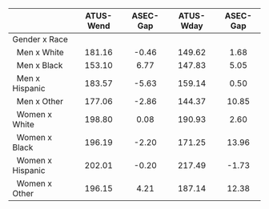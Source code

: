 
|                      |    ATUS-Wend |     ASEC-Gap |    ATUS-Wday |     ASEC-Gap |
| -------------------- | :----------: | :----------: | :----------: | :----------: |
| Gender x Race        |              |              |              |              |
| &nbsp;&nbsp;Men x White |       181.16 |        -0.46 |       149.62 |         1.68 |
| &nbsp;&nbsp;Men x Black |       153.10 |         6.77 |       147.83 |         5.05 |
| &nbsp;&nbsp;Men x Hispanic |       183.57 |        -5.63 |       159.14 |         0.50 |
| &nbsp;&nbsp;Men x Other |       177.06 |        -2.86 |       144.37 |        10.85 |
| &nbsp;&nbsp;Women x White |       198.80 |         0.08 |       190.93 |         2.60 |
| &nbsp;&nbsp;Women x Black |       196.19 |        -2.20 |       171.25 |        13.96 |
| &nbsp;&nbsp;Women x Hispanic |       202.01 |        -0.20 |       217.49 |        -1.73 |
| &nbsp;&nbsp;Women x Other |       196.15 |         4.21 |       187.14 |        12.38 |

